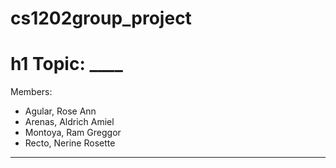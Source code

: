 # cs1202group_project

# h1 Topic: ____

Members:
- Agular, Rose Ann
- Arenas, Aldrich Amiel
- Montoya, Ram Greggor
- Recto, Nerine Rosette
---
